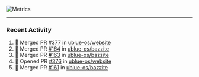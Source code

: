 ![Metrics](https://metrics.lecoq.io/KyleGospo?template=classic&base=header%2C%20activity%2C%20community%2C%20repositories%2C%20metadata&base.indepth=false&base.hireable=false&base.skip=false&config.timezone=America%2FLos_Angeles)

---
### Recent Activity
<!--START_SECTION:activity-->
1. 🎉 Merged PR [#377](https://github.com/ublue-os/website/pull/377) in [ublue-os/website](https://github.com/ublue-os/website)
2. 🎉 Merged PR [#164](https://github.com/ublue-os/bazzite/pull/164) in [ublue-os/bazzite](https://github.com/ublue-os/bazzite)
3. 🎉 Merged PR [#163](https://github.com/ublue-os/bazzite/pull/163) in [ublue-os/bazzite](https://github.com/ublue-os/bazzite)
4. 💪 Opened PR [#376](https://github.com/ublue-os/website/pull/376) in [ublue-os/website](https://github.com/ublue-os/website)
5. 🎉 Merged PR [#161](https://github.com/ublue-os/bazzite/pull/161) in [ublue-os/bazzite](https://github.com/ublue-os/bazzite)
<!--END_SECTION:activity-->

